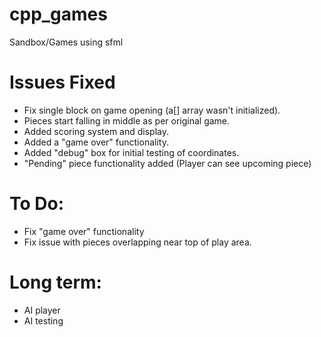 # cpp_games
Sandbox/Games using sfml


# Issues Fixed

* Fix single block on game opening (a[] array wasn't initialized).
* Pieces start falling in middle as per original game.
* Added scoring system and display.
* Added a "game over" functionality.
* Added "debug" box for initial testing of coordinates.
* "Pending" piece functionality added (Player can see upcoming piece)

# To Do:

* Fix "game over" functionality
* Fix issue with pieces overlapping near top of play area.

# Long term:

* AI player 
* AI testing